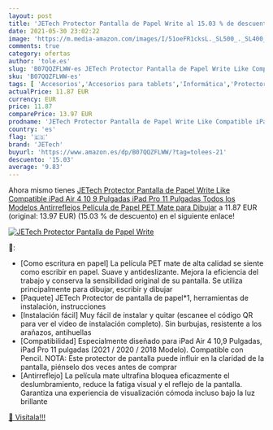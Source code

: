 ```yaml
---
layout: post
title: 'JETech Protector Pantalla de Papel Write al 15.03 % de descuento'
date: 2021-05-30 23:02:22
image: 'https://m.media-amazon.com/images/I/51oeFR1cksL._SL500_._SL400_.jpg'
comments: true
category: ofertas
author: 'tole.es'
slug: 'B07QQZFLWW-es JETech Protector Pantalla de Papel Write Like Compatible...'
sku: 'B07QQZFLWW-es'
tags: [ 'Accesorios','Accesorios para tablets','Informática','Protectores de pantalla para tablets','ipad','jetech', ]
actualPrice: 11.87 EUR
currency: EUR
price: 11.87
comparePrice: 13.97 EUR
prodname: 'JETech Protector Pantalla de Papel Write Like Compatible iPad Air 4 10 9 Pulgadas  iPad Pro 11 Pulgadas Todos los Modelos  Antirreflejos  Película de Papel PET Mate para Dibujar'
country: 'es'
flag: '🇪🇸'
brand: 'JETech'
buyurl: 'https://www.amazon.es/dp/B07QQZFLWW/?tag=tolees-21'
descuento: '15.03'
average: '9.83'
---
```


Ahora mismo tienes [JETech Protector Pantalla de Papel Write Like Compatible iPad Air 4 10 9 Pulgadas  iPad Pro 11 Pulgadas Todos los Modelos  Antirreflejos  Película de Papel PET Mate para Dibujar](https://www.amazon.es/dp/B07QQZFLWW/?tag=tolees-21) a 11.87 EUR (original: 13.97 EUR) (15.03 %  de descuento) en el siguiente enlace!

[![JETech Protector Pantalla de Papel Write](https://m.media-amazon.com/images/I/51oeFR1cksL._SL500_._SL400_.jpg)](https://www.amazon.es/dp/B07QQZFLWW/?tag=tolees-21)

🔎:

- [Como escritura en papel] La película PET mate de alta calidad se siente como escribir en papel. Suave y antideslizante. Mejora la eficiencia del trabajo y conserva la sensibilidad original de su pantalla. Se utiliza principalmente para dibujar, escribir y dibujar
- [Paquete] JETech Protector de pantalla de papel*1, herramientas de instalación, instrucciones
- [Instalación fácil] Muy fácil de instalar y quitar (escanee el código QR para ver el video de instalación completo). Sin burbujas, resistente a los arañazos, antihuellas
- [Compatibilidad] Especialmente diseñado para iPad Air 4 10,9 Pulgadas, iPad Pro 11 pulgadas (2021 / 2020 / 2018 Modelo). Compatible con Pencil. NOTA: Este protector de pantalla puede influir en la claridad de la pantalla, piénselo dos veces antes de comprar
- [Antirreflejo] La película mate ultrafina bloquea eficazmente el deslumbramiento, reduce la fatiga visual y el reflejo de la pantalla. Garantiza una experiencia de visualización cómoda incluso bajo la luz brillante

[🛒 Visítala!!!](https://www.amazon.es/dp/B07QQZFLWW/?tag=tolees-21)
